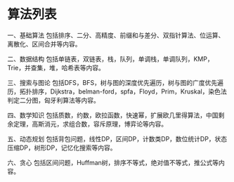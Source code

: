 # 算法列表

一、基础算法
包括排序、二分、高精度、前缀和与差分、双指针算法、位运算、离散化、区间合并等内容。

二、数据结构
包括单链表，双链表，栈，队列，单调栈，单调队列，KMP，Trie，并查集，堆，哈希表等内容。

三、搜索与图论
包括DFS，BFS，树与图的深度优先遍历，树与图的广度优先遍历，拓扑排序，Dijkstra，belman-ford，spfa，Floyd，Prim，Kruskal，染色法判定二分图，匈牙利算法等内容。

四、数学知识
包括质数，约数，欧拉函数，快速幂，扩展欧几里得算法，中国剩余定理，高斯消元，求组合数，容斥原理，博弈论等内容。

五、动态规划
包括背包问题，线性DP，区间DP，计数类DP，数位统计DP，状态压缩DP，树形DP，记忆化搜索等内容。

六、贪心
包括区间问题，Huffman树，排序不等式，绝对值不等式，推公式等内容。
